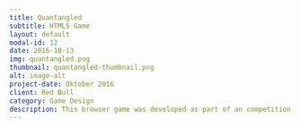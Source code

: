 ```yaml
---
title: Quantangled
subtitle: HTML5 Game
layout: default
modal-id: 12
date: 2016-10-13
img: quantangled.png
thumbnail: quantangled-thumbnail.png
alt: image-alt
project-date: Oktober 2016
client: Red Bull
category: Game Design
description: This browser game was developed as part of an competition for the lecture <i>Exploratives Design</i> and was selected for Red Bull's <i>Mind Gamers</i> platform. It was implementd with the HTML5 game framework <b>Phaser</b>. </br></br>“Quantangled” is a tribute to a quantum phenomenon called entanglement. First discovered by Einstein, Podolsky and Rosen in 1935 this “spooky action at a distance” still is one of the biggest mysteries in quantum mechanics and amazes the minds of physicists around the world. We took this entanglement and tried to craft it into a challenging game concept.<br><br>“Quantangled” is a top-down maze puzzle, where you control two to four different particles at the same time. The clou is that inactive particles can go through walls, while the active ones collide with it. To solve the levels you have to make the switches at the right time and the right position. <br><br>The topic of last semester’s explorative design lecture at TU Wien was all about games. We started with a card game, followed by a board game, two puzzle computer games and a social game. The prototype for the quantum puzzle game was created in collaboration with quantum physicists from the University of Vienna. Based on that prototype we reimplemented the mechanics in HTML5 and added more levels. It is designed to be a plausible puzzle for casual gamers but it is also a tough challenge for sophisticated mind gamers if they try to finish all levels with the minimum amount of switches.<br><b>Team Schrödingers Matratze</b><br><a href="mailto:benjaminhoeller@gmx.at">Benajmin Höller</a><br><a href="mailto:birgit.chmelar@live.de">Birgit Chmelar</a><br><a href="http://david.schnitzhofer.at/">David Schnitzhofer</a>
---
```

